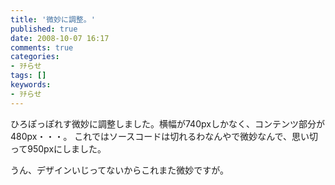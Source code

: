 ```yaml
---
title: '微妙に調整。'
published: true
date: 2008-10-07 16:17
comments: true
categories:
- ｦﾁらせ
tags: []
keywords:
- ｦﾁらせ
---
```

ひろぽっぽれす微妙に調整しました。横幅が740pxしかなく、コンテンツ部分が480px・・・。
これではソースコードは切れるわなんやで微妙なんで、思い切って950pxにしました。

うん、デザインいじってないからこれまた微妙ですが。